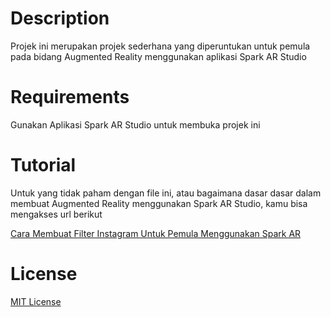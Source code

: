 # Description
Projek ini merupakan projek sederhana yang diperuntukan untuk pemula pada bidang Augmented Reality menggunakan aplikasi Spark AR Studio

# Requirements
Gunakan Aplikasi Spark AR Studio untuk membuka projek ini

# Tutorial
Untuk yang tidak paham dengan file ini, atau bagaimana dasar dasar dalam membuat Augmented Reality menggunakan Spark AR Studio, kamu bisa mengakses url berikut

[Cara Membuat Filter Instagram Untuk Pemula Menggunakan Spark AR](https://github.com/zFz0000/TopiDanKacamataSparkAR/blob/main/TUTORIAL.md)

# License
[MIT License](https://github.com/zFz0000/TopiDanKacamataSparkAR/blob/main/LICENSE)
